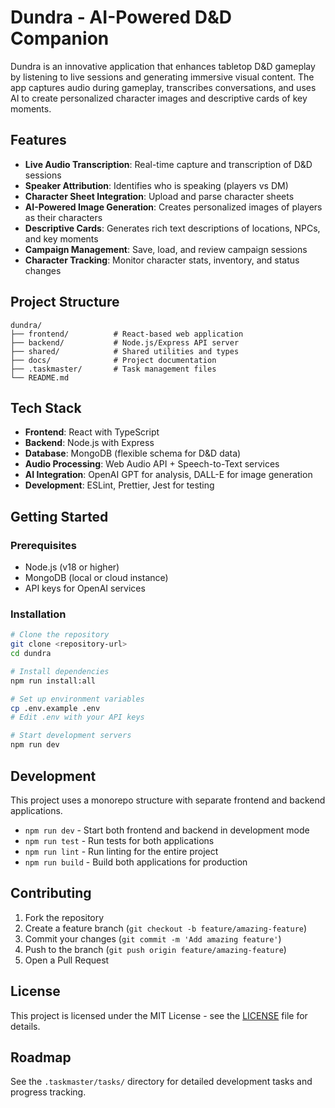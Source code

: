 # Dundra - AI-Powered D&D Companion

Dundra is an innovative application that enhances tabletop D&D gameplay by listening to live sessions and generating immersive visual content. The app captures audio during gameplay, transcribes conversations, and uses AI to create personalized character images and descriptive cards of key moments.

## Features

- **Live Audio Transcription**: Real-time capture and transcription of D&D sessions
- **Speaker Attribution**: Identifies who is speaking (players vs DM)
- **Character Sheet Integration**: Upload and parse character sheets
- **AI-Powered Image Generation**: Creates personalized images of players as their characters
- **Descriptive Cards**: Generates rich text descriptions of locations, NPCs, and key moments
- **Campaign Management**: Save, load, and review campaign sessions
- **Character Tracking**: Monitor character stats, inventory, and status changes

## Project Structure

```
dundra/
├── frontend/          # React-based web application
├── backend/           # Node.js/Express API server
├── shared/            # Shared utilities and types
├── docs/              # Project documentation
├── .taskmaster/       # Task management files
└── README.md
```

## Tech Stack

- **Frontend**: React with TypeScript
- **Backend**: Node.js with Express
- **Database**: MongoDB (flexible schema for D&D data)
- **Audio Processing**: Web Audio API + Speech-to-Text services
- **AI Integration**: OpenAI GPT for analysis, DALL-E for image generation
- **Development**: ESLint, Prettier, Jest for testing

## Getting Started

### Prerequisites

- Node.js (v18 or higher)
- MongoDB (local or cloud instance)
- API keys for OpenAI services

### Installation

```bash
# Clone the repository
git clone <repository-url>
cd dundra

# Install dependencies
npm run install:all

# Set up environment variables
cp .env.example .env
# Edit .env with your API keys

# Start development servers
npm run dev
```

## Development

This project uses a monorepo structure with separate frontend and backend applications.

- `npm run dev` - Start both frontend and backend in development mode
- `npm run test` - Run tests for both applications
- `npm run lint` - Run linting for the entire project
- `npm run build` - Build both applications for production

## Contributing

1. Fork the repository
2. Create a feature branch (`git checkout -b feature/amazing-feature`)
3. Commit your changes (`git commit -m 'Add amazing feature'`)
4. Push to the branch (`git push origin feature/amazing-feature`)
5. Open a Pull Request

## License

This project is licensed under the MIT License - see the [LICENSE](LICENSE) file for details.

## Roadmap

See the `.taskmaster/tasks/` directory for detailed development tasks and progress tracking.
